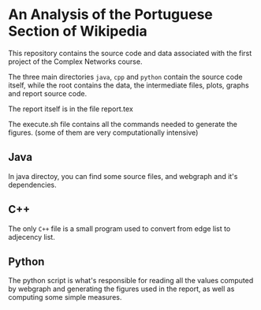 # An Analysis of the Portuguese Section of Wikipedia

This repository contains the source code and data associated with the first project of the Complex Networks course.

The three main directories `java`, `cpp` and `python` contain the source code itself, while the root contains the data, the intermediate files,
plots, graphs and report source code.

The report itself is in the file report.tex

The execute.sh file contains all the commands needed to generate the figures. (some of them are very computationally intensive)

## Java
In java directoy, you can find some source files, and webgraph and it's dependencies.


## C++
The only `C++` file is a small program used to convert from edge list to adjecency list.


## Python
The python script is what's responsible for reading all the values computed by webgraph and generating the figures used in the report, as well as computing some simple measures.

